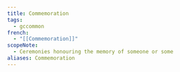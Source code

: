 ```yaml
---
title: Commemoration
tags:
  - gccommon
french:
  - "[[Commemoration]]"
scopeNote:
  - Ceremonies honouring the memory of someone or some
aliases: Commemoration
---
```

